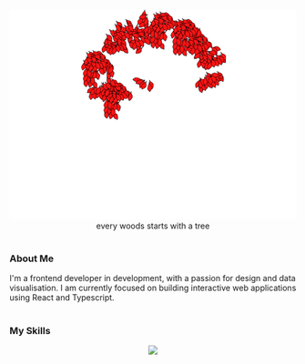 <div  align="center" >
<img src="./tree.svg">
</div>

<div  align="center" >
every woods starts with a tree
</div>

<div></div>

#

### About Me

I'm a frontend developer in development, with a passion for design and data visualisation. I am currently focused on building interactive web applications using React and Typescript.

#

### My Skills 
 

<p align="center">
  <a href="https://skillicons.dev">
    <img src="https://skillicons.dev/icons?i=js,react,ts,py,d3,firebase,matlab,github,figma&perline=3" />
  </a>
</p>